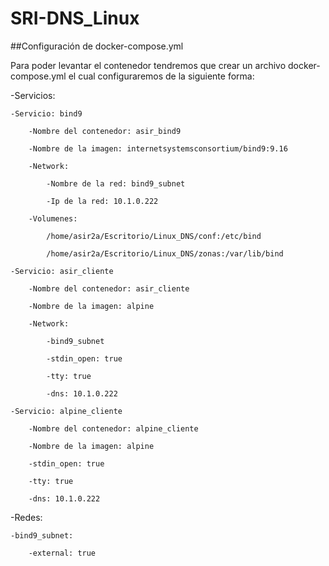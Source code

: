 # SRI-DNS_Linux

##Configuración de docker-compose.yml

Para poder levantar el contenedor tendremos que crear un archivo docker-compose.yml el cual configuraremos de la siguiente forma:

-Servicios:

    -Servicio: bind9
    
        -Nombre del contenedor: asir_bind9
        
        -Nombre de la imagen: internetsystemsconsortium/bind9:9.16
        
        -Network:
        
            -Nombre de la red: bind9_subnet
            
            -Ip de la red: 10.1.0.222
            
        -Volumenes:
        
            /home/asir2a/Escritorio/Linux_DNS/conf:/etc/bind
            
            /home/asir2a/Escritorio/Linux_DNS/zonas:/var/lib/bind
            
    -Servicio: asir_cliente
    
        -Nombre del contenedor: asir_cliente
        
        -Nombre de la imagen: alpine
        
        -Network:
        
            -bind9_subnet
            
            -stdin_open: true
            
            -tty: true
            
            -dns: 10.1.0.222
            
    -Servicio: alpine_cliente
    
        -Nombre del contenedor: alpine_cliente
        
        -Nombre de la imagen: alpine
        
        -stdin_open: true
        
        -tty: true
        
        -dns: 10.1.0.222
        
-Redes:

    -bind9_subnet:
    
        -external: true


